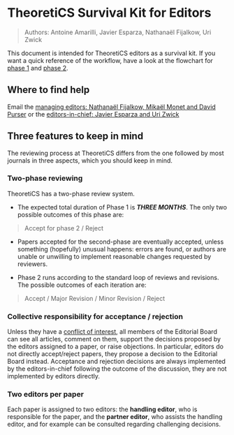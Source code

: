# TheoretiCS Survival Kit for Editors

> Authors: Antoine Amarilli, Javier Esparza, Nathanaël Fijalkow, Uri Zwick

This document is intended for TheoretiCS editors as a survival kit.
If you want a quick reference of the
workflow, have a look at the flowchart for [phase 1](editors-phase1.pdf) and [phase 2](editors-phase2.pdf).

## Where to find help

Email the [managing editors: Nathanaël Fijalkow, Mikaël Monet and David Purser](mailto:nathanael.fijalkow@gmail.com,mikael.monet@inria.fr,d.purser@liverpool.ac.uk)
or the [editors-in-chief: Javier Esparza and Uri Zwick](mailto:esparza@in.tum.de,zwick@tau.ac.il)

## Three features to keep in mind

The reviewing process at TheoretiCS differs from the one followed
by most journals in three aspects, which you should keep in mind.

### Two-phase reviewing

TheoretiCS has a two-phase review system. 
* The expected total duration of Phase 1 is ***THREE MONTHS***. 
The only two possible outcomes of this phase are: 
> Accept for phase 2 / Reject

* Papers accepted for the second-phase are eventually accepted, unless something (hopefully) unusual happens: errors are found, or  authors are unable or unwilling to implement reasonable changes requested by reviewers.

* Phase 2 runs according to the standard loop of reviews and revisions. The possible outcomes 
of each iteration are:
> Accept / Major Revision / Minor Revision / Reject

### Collective responsibility for acceptance / rejection

Unless they have a [conflict of interest](https://theoretics.episciences.org/page/conflict-of-interest-policy), all members of the Editorial Board can see all articles,
comment on them, support the decisions proposed by the editors assigned to a paper, or raise objections.
In particular, editors do not directly accept/reject papers, they propose a decision 
to the Editorial Board instead. Acceptance and rejection decisions are always
implemented by the editors-in-chief following the outcome of the discussion,
they are not implemented by editors directly.

### Two editors per paper

Each paper is assigned to two editors: the **handling editor**, who
is responsible for the paper, and the **partner editor**, who
assists the handling editor, and for example can be consulted 
regarding challenging decisions.
